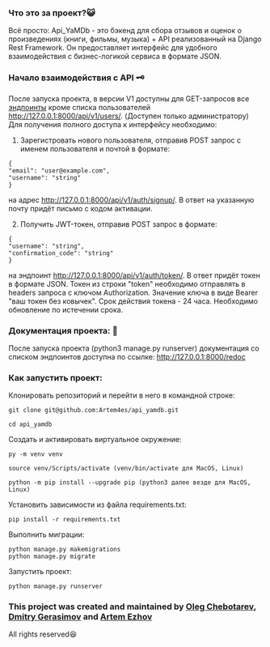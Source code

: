 ### Что это за проект?:smiley_cat:
Всё просто: Api_YaMDb - это бэкенд для сбора отзывов и оценок о произведениях (книги, фильмы, музыка) + API реализованный на Django Rest Framework.
Он предоставляет интерфейс для удобного взаимодействия с бизнес-логикой сервиса в формате JSON.

### Начало взаимодействия с API :old_key:
После запуска проекта, в версии V1 доступны для GET-запросов все [эндпоинты](http://127.0.0.1:8000/api/v1/) кроме списка пользователей http://127.0.0.1:8000/api/v1/users/. (Доступен только администратору)
Для получения полного доступа к интерфейсу необходимо: 

1. Зарегистровать нового пользователя, отправив POST запрос 
с именем пользователя и почтой в формате:

```
{
"email": "user@example.com",
"username": "string"
}
```
на адрес http://127.0.0.1:8000/api/v1/auth/signup/. В ответ на указанную почту придёт письмо с кодом активации.

2. Получить JWT-токен, отправив POST запрос в формате: 
```
{
"username": "string",
"confirmation_code": "string"
}
```
на эндпоинт http://127.0.0.1:8000/api/v1/auth/token/. В ответ придёт токен в формате JSON.
Токен из строки "token" необходимо отправлять в headers запроса с ключом Authorization. Значение ключа в виде Bearer "ваш токен без ковычек".
Срок действия токена - 24 часа. Необходимо обновление по истечении срока.

### Документация проекта: :blue_book:
После запуска проекта (python3 manage.py runserver) документация со списком эндпоинтов доступна по ссылке:
http://127.0.0.1:8000/redoc


### Как запустить проект:

Клонировать репозиторий и перейти в него в командной строке:

```
git clone git@github.com:Artem4es/api_yamdb.git
```

```
cd api_yamdb
```

Cоздать и активировать виртуальное окружение:

```
py -m venv venv
```

```
source venv/Scripts/activate (venv/bin/activate для МасOS, Linux)
```

```
python -m pip install --upgrade pip (python3 далее везде для MacOS, Linux)
```

Установить зависимости из файла requirements.txt:

```
pip install -r requirements.txt
```

Выполнить миграции:

```
python manage.py makemigrations
python manage.py migrate
```

Запустить проект:

```
python manage.py runserver
```
### This project was created and maintained by [Oleg Chebotarev](https://github.com/oleg4bat), [Dmitry Gerasimov](https://github.com/Dmitry-Ge) and [Artem Ezhov](https://github.com/Artem4es)
All rights reserved😆